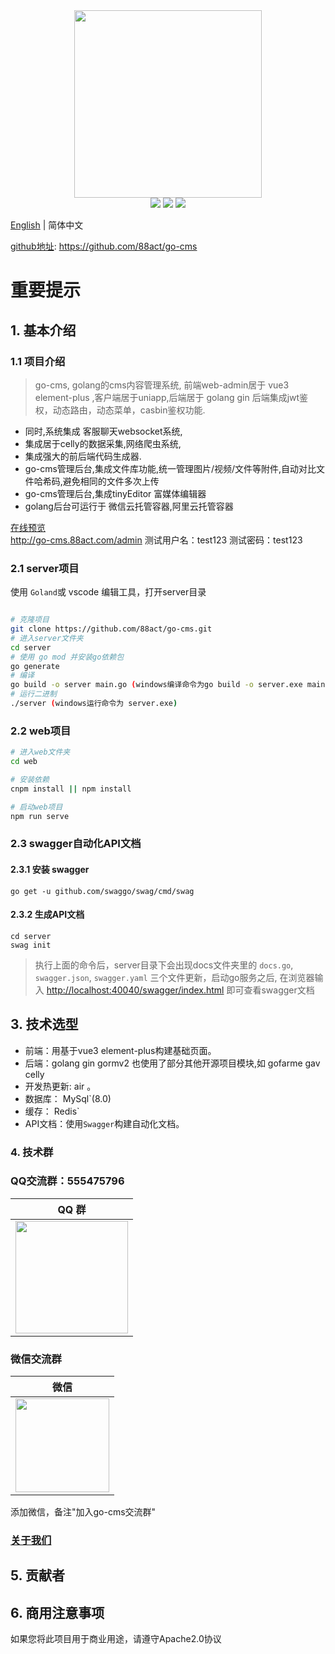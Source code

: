 <div align=center>
<img src="https://cms.88act.com/res/img/go-cms.png" width=300" height="300" />
</div>
<div align=center>
<img src="https://img.shields.io/badge/golang-1.16-blue"/>
<img src="https://img.shields.io/badge/gin-1.6.3-blue"/>
<img src="https://img.shields.io/badge/vue-3.0.0-blue"/> 
 
</div>

[English](./README-en.md) | 简体中文

 
[github地址](https://github.com/88act/go-cms): https://github.com/88act/go-cms
 
 

# 重要提示

 

## 1. 基本介绍

### 1.1 项目介绍

> go-cms, golang的cms内容管理系统, 前端web-admin居于 vue3 element-plus ,客户端居于uniapp,后端居于 golang gin  后端集成jwt鉴权，动态路由，动态菜单，casbin鉴权功能.
- 同时,系统集成 客服聊天websocket系统, 
- 集成居于celly的数据采集,网络爬虫系统,
- 集成强大的前后端代码生成器.
- go-cms管理后台,集成文件库功能,统一管理图片/视频/文件等附件,自动对比文件哈希码,避免相同的文件多次上传
- go-cms管理后台,集成tinyEditor 富媒体编辑器
- golang后台可运行于 微信云托管容器,阿里云托管容器


 
[在线预览](http://go-cms.88act.com/admin)   
http://go-cms.88act.com/admin
测试用户名：test123
测试密码：test123 
 

### 2.1 server项目

使用 `Goland`或 vscode 编辑工具，打开server目录 
```bash

# 克隆项目
git clone https://github.com/88act/go-cms.git
# 进入server文件夹
cd server 
# 使用 go mod 并安装go依赖包
go generate 
# 编译 
go build -o server main.go (windows编译命令为go build -o server.exe main.go ) 
# 运行二进制
./server (windows运行命令为 server.exe)
```

### 2.2 web项目

```bash
# 进入web文件夹
cd web

# 安装依赖
cnpm install || npm install

# 启动web项目
npm run serve
```

### 2.3 swagger自动化API文档

#### 2.3.1 安装 swagger

 
````
go get -u github.com/swaggo/swag/cmd/swag
````
  
#### 2.3.2 生成API文档

```` shell
cd server
swag init
````

> 执行上面的命令后，server目录下会出现docs文件夹里的 `docs.go`, `swagger.json`, `swagger.yaml` 三个文件更新，启动go服务之后, 在浏览器输入 [http://localhost:40040/swagger/index.html](http://localhost:40040/swagger/index.html) 即可查看swagger文档


## 3. 技术选型

- 前端：用基于vue3 element-plus构建基础页面。
- 后端：golang gin gormv2  也使用了部分其他开源项目模块,如 gofarme  gav celly
- 开发热更新: air 。
- 数据库： MySql`(8.0) 
- 缓存： Redis` 
- API文档：使用`Swagger`构建自动化文档。
 
 

### 4. 技术群

### QQ交流群：555475796
| QQ 群 |
|  :---:  |
| <img src="https://cms.88act.com/res/img/qq.jpg" width="180"/> |

### 微信交流群
| 微信 |
|  :---:  | 
| <img width="150" src="https://cms.88act.com/res/img/wx.png"> 

添加微信，备注"加入go-cms交流群"

### [关于我们](https://cms.88act.com/about/)

## 5. 贡献者
 
## 6. 商用注意事项

如果您将此项目用于商业用途，请遵守Apache2.0协议 
